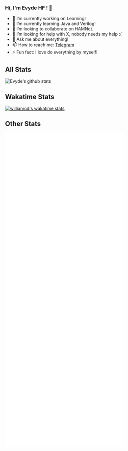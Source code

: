 ### Hi, I'm Evyde HF ! 👋

- 🔭 I’m currently working on Learning!
- 🌱 I’m currently learning Java and Verilog!
- 👯 I’m looking to collaborate on HAMNet.
- 🤔 I’m looking for help with X, nobody needs my help :(
- 💬 Ask me about everything!
- 📫 How to reach me: [Telegram](t.me/Evyde)
- ⚡ Fun fact: I love do everything by myself!

## All Stats
![Evyde's github stats](https://github-readme-stats.vercel.app/api?username=Evyde)

## Wakatime Stats

[![willianrod's wakatime stats](https://github-readme-stats.vercel.app/api/wakatime?username=Evyde&layout=compact)](https://github.com/anuraghazra/github-readme-stats)

## Other Stats

![Metrics](https://github.com/Evyde/Evyde/blob/main/github-metrics.svg)
